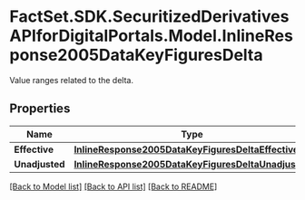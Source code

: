 # FactSet.SDK.SecuritizedDerivativesAPIforDigitalPortals.Model.InlineResponse2005DataKeyFiguresDelta
Value ranges related to the delta.

## Properties

Name | Type | Description | Notes
------------ | ------------- | ------------- | -------------
**Effective** | [**InlineResponse2005DataKeyFiguresDeltaEffective**](InlineResponse2005DataKeyFiguresDeltaEffective.md) |  | [optional] 
**Unadjusted** | [**InlineResponse2005DataKeyFiguresDeltaUnadjusted**](InlineResponse2005DataKeyFiguresDeltaUnadjusted.md) |  | [optional] 

[[Back to Model list]](../README.md#documentation-for-models) [[Back to API list]](../README.md#documentation-for-api-endpoints) [[Back to README]](../README.md)

